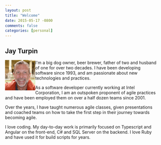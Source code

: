 ```yaml
---
layout: post
title: "Welcome"
date: 2015-05-17 -0800
comments: false
categories: [personal]
---
```


## Jay Turpin

<img src="/images/JayTurpin-300x300.jpg" alt="Jay Turpin" height="100" width="100" style="float: left;"> I'm a big dog owner, beer brewer, father of two and husband of one for over two decades. I have been developing software since 1993, and am passionate about new technologies and practices. 

As a software developer currently working at Intel Corporation, I am an outspoken proponent of agile practices and have been employed them on over a half dozen teams since 2001. 

Over the years, I have taught numerous agile classes, given presentations and coached teams on how to take the first step in their journey towards becoming agile.

I love coding. My day-to-day work is primarily focused on Typescript and Angular on the front-end, C# and SQL Server on the backend. I love Ruby and have used it for build scripts for years.
